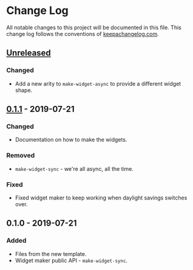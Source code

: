 # Change Log
All notable changes to this project will be documented in this file. This change log follows the conventions of [keepachangelog.com](http://keepachangelog.com/).

## [Unreleased]
### Changed
- Add a new arity to `make-widget-async` to provide a different widget shape.

## [0.1.1] - 2019-07-21
### Changed
- Documentation on how to make the widgets.

### Removed
- `make-widget-sync` - we're all async, all the time.

### Fixed
- Fixed widget maker to keep working when daylight savings switches over.

## 0.1.0 - 2019-07-21
### Added
- Files from the new template.
- Widget maker public API - `make-widget-sync`.

[Unreleased]: https://github.com/your-name/switch/compare/0.1.1...HEAD
[0.1.1]: https://github.com/your-name/switch/compare/0.1.0...0.1.1
